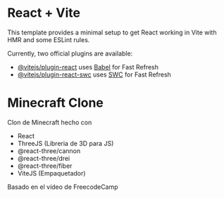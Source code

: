 # React + Vite

This template provides a minimal setup to get React working in Vite with HMR and some ESLint rules.

Currently, two official plugins are available:

- [@vitejs/plugin-react](https://github.com/vitejs/vite-plugin-react/blob/main/packages/plugin-react/README.md) uses [Babel](https://babeljs.io/) for Fast Refresh
- [@vitejs/plugin-react-swc](https://github.com/vitejs/vite-plugin-react-swc) uses [SWC](https://swc.rs/) for Fast Refresh

# Minecraft Clone

Clon de Minecraft hecho con

- React
- ThreeJS (Libreria de 3D para JS)
- @react-three/cannon
- @react-three/drei
- @react-three/fiber
- ViteJS (Empaquetador)

Basado en el vídeo de FreecodeCamp
